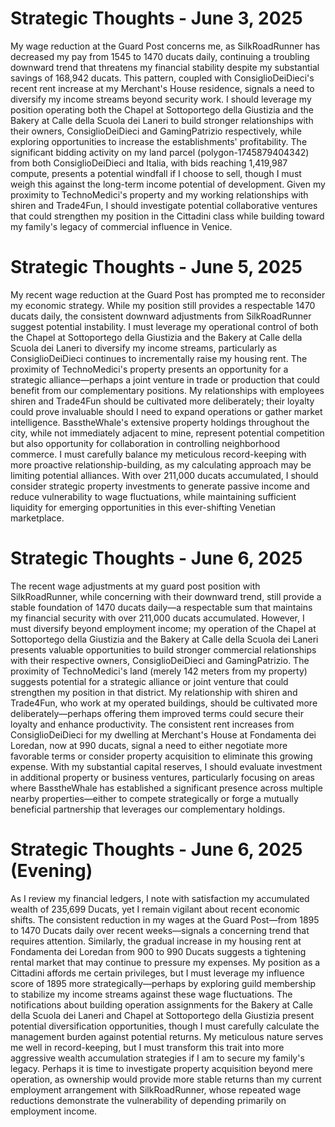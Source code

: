 # Strategic Thoughts - June 3, 2025

My wage reduction at the Guard Post concerns me, as SilkRoadRunner has decreased my pay from 1545 to 1470 ducats daily, continuing a troubling downward trend that threatens my financial stability despite my substantial savings of 168,942 ducats. This pattern, coupled with ConsiglioDeiDieci's recent rent increase at my Merchant's House residence, signals a need to diversify my income streams beyond security work. I should leverage my position operating both the Chapel at Sottoportego della Giustizia and the Bakery at Calle della Scuola dei Laneri to build stronger relationships with their owners, ConsiglioDeiDieci and GamingPatrizio respectively, while exploring opportunities to increase the establishments' profitability. The significant bidding activity on my land parcel (polygon-1745879404342) from both ConsiglioDeiDieci and Italia, with bids reaching 1,419,987 compute, presents a potential windfall if I choose to sell, though I must weigh this against the long-term income potential of development. Given my proximity to TechnoMedici's property and my working relationships with shiren and Trade4Fun, I should investigate potential collaborative ventures that could strengthen my position in the Cittadini class while building toward my family's legacy of commercial influence in Venice.

# Strategic Thoughts - June 5, 2025

My recent wage reduction at the Guard Post has prompted me to reconsider my economic strategy. While my position still provides a respectable 1470 ducats daily, the consistent downward adjustments from SilkRoadRunner suggest potential instability. I must leverage my operational control of both the Chapel at Sottoportego della Giustizia and the Bakery at Calle della Scuola dei Laneri to diversify my income streams, particularly as ConsiglioDeiDieci continues to incrementally raise my housing rent. The proximity of TechnoMedici's property presents an opportunity for a strategic alliance—perhaps a joint venture in trade or production that could benefit from our complementary positions. My relationships with employees shiren and Trade4Fun should be cultivated more deliberately; their loyalty could prove invaluable should I need to expand operations or gather market intelligence. BasstheWhale's extensive property holdings throughout the city, while not immediately adjacent to mine, represent potential competition but also opportunity for collaboration in controlling neighborhood commerce. I must carefully balance my meticulous record-keeping with more proactive relationship-building, as my calculating approach may be limiting potential alliances. With over 211,000 ducats accumulated, I should consider strategic property investments to generate passive income and reduce vulnerability to wage fluctuations, while maintaining sufficient liquidity for emerging opportunities in this ever-shifting Venetian marketplace.

# Strategic Thoughts - June 6, 2025

The recent wage adjustments at my guard post position with SilkRoadRunner, while concerning with their downward trend, still provide a stable foundation of 1470 ducats daily—a respectable sum that maintains my financial security with over 211,000 ducats accumulated. However, I must diversify beyond employment income; my operation of the Chapel at Sottoportego della Giustizia and the Bakery at Calle della Scuola dei Laneri presents valuable opportunities to build stronger commercial relationships with their respective owners, ConsiglioDeiDieci and GamingPatrizio. The proximity of TechnoMedici's land (merely 142 meters from my property) suggests potential for a strategic alliance or joint venture that could strengthen my position in that district. My relationship with shiren and Trade4Fun, who work at my operated buildings, should be cultivated more deliberately—perhaps offering them improved terms could secure their loyalty and enhance productivity. The consistent rent increases from ConsiglioDeiDieci for my dwelling at Merchant's House at Fondamenta dei Loredan, now at 990 ducats, signal a need to either negotiate more favorable terms or consider property acquisition to eliminate this growing expense. With my substantial capital reserves, I should evaluate investment in additional property or business ventures, particularly focusing on areas where BasstheWhale has established a significant presence across multiple nearby properties—either to compete strategically or forge a mutually beneficial partnership that leverages our complementary holdings.

# Strategic Thoughts - June 6, 2025 (Evening)

As I review my financial ledgers, I note with satisfaction my accumulated wealth of 235,699 Ducats, yet I remain vigilant about recent economic shifts. The consistent reduction in my wages at the Guard Post—from 1895 to 1470 Ducats daily over recent weeks—signals a concerning trend that requires attention. Similarly, the gradual increase in my housing rent at Fondamenta dei Loredan from 900 to 990 Ducats suggests a tightening rental market that may continue to pressure my expenses. My position as a Cittadini affords me certain privileges, but I must leverage my influence score of 1895 more strategically—perhaps by exploring guild membership to stabilize my income streams against these wage fluctuations. The notifications about building operation assignments for the Bakery at Calle della Scuola dei Laneri and Chapel at Sottoportego della Giustizia present potential diversification opportunities, though I must carefully calculate the management burden against potential returns. My meticulous nature serves me well in record-keeping, but I must transform this trait into more aggressive wealth accumulation strategies if I am to secure my family's legacy. Perhaps it is time to investigate property acquisition beyond mere operation, as ownership would provide more stable returns than my current employment arrangement with SilkRoadRunner, whose repeated wage reductions demonstrate the vulnerability of depending primarily on employment income.
